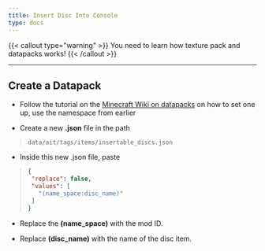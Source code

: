 ```yaml
---
title: Insert Disc Into Console
type: docs
---
```


{{< callout type="warning" >}}
  You need to learn how texture pack and datapacks works!
{{< /callout >}}

---

## Create a Datapack
- Follow the tutorial on the [Minecraft Wiki on datapacks](https://minecraft.wiki/w/Data_pack) on how to set one up, use the namespace from earlier


- Create a new **.json** file in the path

> `data/ait/tags/items/insertable_discs.json`

- Inside this new .json file, paste

> ```json
>{
>  "replace": false,
>  "values": [
>    "(name_space:disc_name)"
>  ]
>}
> ```

- Replace the **(name_space)** with the mod ID.

- Replace **(disc_name)** with the name of the disc item.
